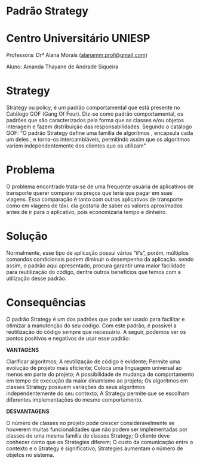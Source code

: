 # Padrão Strategy
# Centro Universitário UNIESP
Professora: Drª Alana Morais (alanamm.prof@gmail.com)

Aluno: Amanda Thayane de Andrade Siqueira

 
# Strategy
Strategy ou policy, é um padrão comportamental que está presente no Catálogo GOF (Gang Of Four). Diz-se como padrão comportamental, os padrões que são caracterizados pela forma que as classes e/ou objetos interagem e fazem distribuição das responsabilidades.
Segundo o catálogo GOF: "O padrão Strategy define uma família de algoritmos , encapsula cada um deles , e torna-os intercambiáveis, permitindo assim que os algoritmos variem independentemente dos clientes que os utilizam"


# Problema
O problema encontrado trata-se de uma frequente usuária de aplicativos de transporte querer comparar os preços que teria que pagar em suas viagens. Essa comparação é tanto com outros aplicativos de transporte como em viagens de táxi. ela gostaria de saber os valores aproximados antes de ir para o aplicativo, pois economizaria tempo e dinheiro.


# Solução
Normalmente, esse tipo de aplicação possui vários “if’s”, porém, múltiplos comandos condicionais podem diminuir o desempenho da aplicação. sendo assim, o padrão aqui apresentado, procura garantir uma maior facilidade para reutilização do código, dentre outros benefícios que temos com a utilização desse padrão.


# Consequências
O padrão Strategy é um dos padrões que pode ser usado para facilitar e otimizar a manutenção do seu código. Com este padrão, é possível a reutilização do código sempre que necessário.
A seguir, podemos ver os pontos positivos e negativos de usar esse padrão:


**VANTAGENS**

Clarificar algoritmos;
A reutilização de código é evidente;
Permite uma evolução de projeto mais eficiente;
Coloca uma linguagem universal ao menos em parte do projeto;
A possibilidade de mudança de comportamento em tempo de execução da maior dinamismo ao projeto;
Os algoritmos em classes Strategy possuem variações do seus algoritmos independentemente do seu contexto;
A Strategy permite que se escolham diferentes implementações do mesmo comportamento.

  
  
**DESVANTAGENS**

O número de classes no projeto pode crescer consideravelmente se houverem muitas funcionalidades que não podem ser implementadas por classes de uma mesma família de classes Strategy;
O cliente deve conhecer como que os Strategies diferem;
O custo da comunicação entre o contexto e o Strategy é significativo;
Strategies aumentam o número de objetos no sistema.
